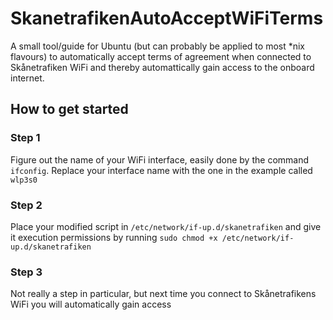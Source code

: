 # SkanetrafikenAutoAcceptWiFiTerms
A small tool/guide for Ubuntu (but can probably be applied to most *nix flavours) to automatically accept terms of agreement when connected to Skånetrafiken WiFi and thereby automattically gain access to the onboard internet.

## How to get started

### Step 1
Figure out the name of your WiFi interface, easily done by the command `ifconfig`. Replace your interface name with the one in the example called `wlp3s0`

### Step 2
Place your modified script in `/etc/network/if-up.d/skanetrafiken` and give it execution permissions by running `sudo chmod +x /etc/network/if-up.d/skanetrafiken` 

### Step 3
Not really a step in particular, but next time you connect to Skånetrafikens WiFi you will automatically gain access
